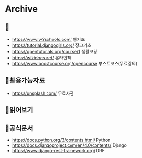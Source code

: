 # Archive



## 📖
* https://www.w3schools.com/ 웹기초
* https://tutorial.djangogirls.org/ 장고기초 
* https://opentutorials.org/course/1 생활코딩
* https://wikidocs.net/ 온라인책
* https://www.boostcourse.org/opencourse 부스트코스(무료강의)

## 📗활용가능자료
* https://unsplash.com/ 무료사진


## 📙읽어보기

## 🔖공식문서
* https://docs.python.org/3/contents.html/ Python
* https://docs.djangoproject.com/en/4.0/contents/ Django 
* https://www.django-rest-framework.org/ DRF
